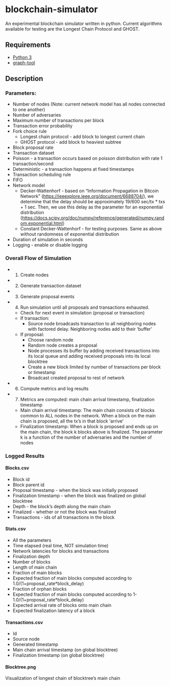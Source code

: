 # blockchain-simulator
An experimental blockchain simulator written in python. Current algorithms available for testing are the Longest Chain Protocol and GHOST.

## Requirements
- [Python 3](https://docs.python.org/3/)
- [graph-tool](https://graph-tool.skewed.de/) 

## Description

### Parameters:
- Number of nodes (Note: current network model has all nodes connected to one another)
- Number of adversaries
- Maximum number of transactions per block
- Transaction error probability
- Fork choice rule
  - Longest chain protocol - add block to longest current chain
  - GHOST protocol - add block to heaviest subtree
- Block proposal rate
- Transaction dataset
- Poisson - a transaction occurs based on poisson distribution with rate 1 transaction/second
- Deterministic - a transaction happens at fixed timestamps
- Transaction scheduling rule
- FIFO
- Network model
    - Decker-Wattenhorf - based on “Information Propagation in Bitcoin Network” (https://ieeexplore.ieee.org/document/6688704/), we determine that the delay should be approximately 19/600 sec/tx * txs + 1 sec. Then, we use this delay as the parameter for an exponential distribution (https://docs.scipy.org/doc/numpy/reference/generated/numpy.random.exponential.html)
    - Constant Decker-Wattenhorf - for testing purposes. Same as above without randomness of exponential distribution
- Duration of simulation in seconds
- Logging - enable or disable logging

### Overall Flow of Simulation
- 1) Create nodes
- 2) Generate transaction dataset
- 3) Generate proposal events
- 4) Run simulation until all proposals and transactions exhausted. 
  - Check for next event in simulation (proposal or transaction)
  - If transaction:
    - Source node broadcasts transaction to all neighboring nodes with factored delay. Neighboring nodes add to their ‘buffer’
  - If proposal:
    - Choose random node
    - Random node creates a proposal
    - Node processes its buffer by adding received transactions into its local queue and adding received proposals into its local blocktree
    - Create a new block limited by number of transactions per block or timestamp
    - Broadcast created proposal to rest of network
- 6) Compute metrics and log results
- 7) Metrics are computed: main chain arrival timestamp, finalization timestamp
    - Main chain arrival timestamp: The main chain consists of blocks common to ALL nodes in the network. When a block on the main chain is proposed, all the tx’s in that block ‘arrive’
    - Finalization timestamp: When a block is proposed and ends up on the main chain, the block k blocks above is finalized. The parameter k is a function of the number of adversaries and the number of nodes

### Logged Results

#### Blocks.csv
- Block id
- Block parent id
- Proposal timestamp - when the block was initially proposed
- Finalization timestamp - when the block was finalized on global blocktree
- Depth - the block’s depth along the main chain
- Finalized - whether or not the block was finalized
- Transactions - ids of all transactions in the block

#### Stats.csv
- All the parameters
- Time elapsed (real time, NOT simulation time)
- Network latencies for blocks and transactions
- Finalization depth
- Number of blocks
- Length of main chain
- Fraction of main blocks
- Expected fraction of main blocks computed according to 1.0/(1+proposal_rate*block_delay)
- Fraction of orphan blocks
- Expected fraction of main blocks computed according to 1-1.0/(1+proposal_rate*block_delay)
- Expected arrival rate of blocks onto main chain
- Expected finalization latency of a block

#### Transactions.csv
- Id
- Source node
- Generated timestamp
- Main chain arrival timestamp (on global blocktree)
- Finalization timestamp (on global blocktree)

#### Blocktree.png
  Visualization of longest chain of blocktree’s main chain


